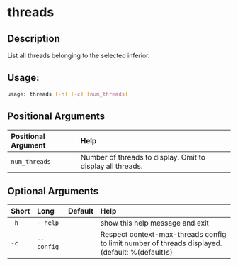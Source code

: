 



# threads

## Description


List all threads belonging to the selected inferior.
## Usage:


```bash
usage: threads [-h] [-c] [num_threads]

```
## Positional Arguments

|Positional Argument|Help|
| :--- | :--- |
|`num_threads`|Number of threads to display. Omit to display all threads.|

## Optional Arguments

|Short|Long|Default|Help|
| :--- | :--- | :--- | :--- |
|`-h`|`--help`||show this help message and exit|
|`-c`|`--config`||Respect context-max-threads config to limit number of threads displayed. (default: %(default)s)|
